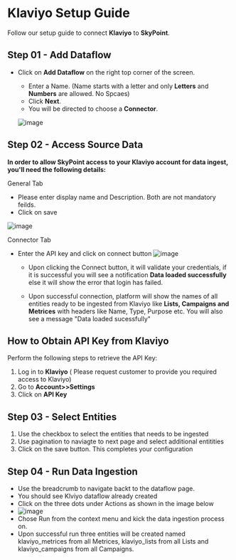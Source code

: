 # Klaviyo Setup Guide
Follow our setup guide to connect **Klaviyo** to  **SkyPoint**.

## Step 01 - Add Dataflow

- Click on **Add Dataflow** on the right top corner of the screen.
    - Enter a Name. (Name starts with a letter and only **Letters** and **Numbers** are allowed. No Spcaes)
    - Click **Next**.
    - You will be directed to choose a **Connector**.
    
    ![image](https://user-images.githubusercontent.com/93347291/145803521-0e588f2a-5a6b-4daa-bb85-3cedea5e403c.png)

## Step 02 - Access Source Data 
**In order to allow SkyPoint access to your Klaviyo account for data ingest, you'll need the following details:**

General Tab
- Please enter display name and Description. Both are not mandatory feilds.
- Click on save

![image](https://user-images.githubusercontent.com/93347291/145804467-a2b9677b-533f-48ad-b790-d3fafa12cd8a.png)

Connector Tab
- Enter the API key and click on connect button 
![image](https://user-images.githubusercontent.com/93347291/145805156-82902799-2ef6-4cfc-80f9-2a54ba733b08.png)
   
   - Upon clicking the Connect button, it will validate your credentials, if it is successful you will see a notification **Data loaded successfully** else it will show the error that login has failed.

   - Upon successful connection, platform will show the names of all entities ready to be ingested from Klaviyo like **Lists, Campaigns and Metrices**  with headers like Name, Type, Purpose etc. You will also see a message "Data loaded sucessfully" 

## How to Obtain API Key from Klaviyo
Perform the following steps to retrieve the API Key:

1. Log in to **Klaviyo** ( Please request customer to provide you required access to Klaviyo)
2. Go to **Account>>Settings**
3. Click on **API Key**


## Step 03 - Select Entities
1. Use the checkbox to select the entities that needs to be ingested
2. Use pagination to naviagte to next page and select additional entitities
3. Click on the save button. This completes your configuration

## Step 04 - Run Data Ingestion

-	Use the breadcrumb to navigate backt to the dataflow page.
-   You should see Klviyo dataflow already created 
-   Click on the three dots under Actions as shown in the image below 
-   ![image](https://user-images.githubusercontent.com/93347291/145807139-c5dc3958-4e92-44ac-9ad9-8b1d34a33f93.png)
-   Chose Run from the context menu and kick the data ingestion process on.
-	Upon successful run three entities will be created named klaviyo_metrices from all Metrices, klaviyo_lists from all Lists and klaviyo_campaigns from all Campaigns.



